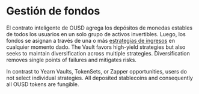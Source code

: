 # Gestión de fondos

El contrato inteligente de OUSD agrega los depósitos de monedas estables de todos los usuarios en un solo grupo de activos invertibles. Luego, los fondos se asignan a través de una o más [estrategias de ingresos](earning-strategies.md) en cualquier momento dado. The Vault favors high-yield strategies but also seeks to maintain diversification across multiple strategies. Diversification removes single points of failures and mitigates risks.

In contrast to Yearn Vaults, TokenSets, or Zapper opportunities, users do not select individual strategies. All deposited stablecoins and consequently all OUSD tokens are fungible.

